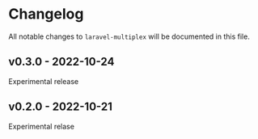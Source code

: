 # Changelog

All notable changes to `laravel-multiplex` will be documented in this file.

## v0.3.0 - 2022-10-24

Experimental release

## v0.2.0 - 2022-10-21

Experimental relase
